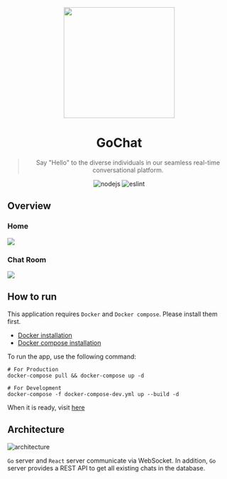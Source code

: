 <div align="center">
    <img width="250" src="https://github.com/SeoulSKY/GoChat/assets/48105703/7e81a793-4d9a-40ba-b529-603ff176eadc">
    <h1>GoChat</h1>
</div>

<blockquote align="center">
    Say "Hello" to the diverse individuals in our seamless real-time conversational platform.
</blockquote>

<div align="center">
    <img src="https://img.shields.io/badge/Node.js-v21.7-84ba64" alt="nodejs">
    <img src="https://github.com/SeoulSKY/GoChat/actions/workflows/eslint.yml/badge.svg" alt="eslint">
</div>

## Overview

### Home

![](https://github.com/SeoulSKY/GoChat/blob/main/assets/home.gif)

### Chat Room

![](https://github.com/SeoulSKY/GoChat/assets/48105703/c03988b8-9046-4f49-a158-9c081e97f54a)

## How to run

This application requires `Docker` and `Docker compose`. Please install them first.
* [Docker installation](https://www.docker.com/get-started)
* [Docker compose installation](https://docs.docker.com/compose/install/)

To run the app, use the following command:
```
# For Production
docker-compose pull && docker-compose up -d

# For Development
docker-compose -f docker-compose-dev.yml up --build -d
```
When it is ready, visit [here](http://localhost:8080)

## Architecture

![architecture](https://user-images.githubusercontent.com/48105703/147528514-619615f9-378a-4174-ab1a-ef13129e3631.png)

`Go` server and `React` server communicate via WebSocket. In addition, `Go` server provides a REST API to get all existing chats in the database.
